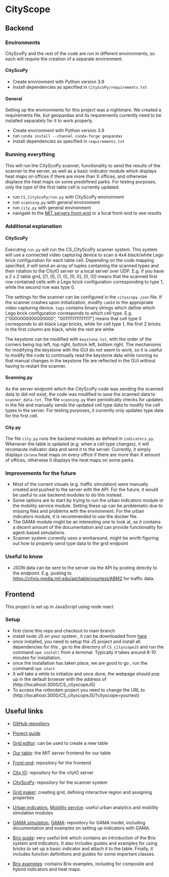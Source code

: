 # CityScope
## Backend

### Environments

CityScoPy and the rest of the code are run in different environments, so each will require the creation of a separate environment.

#### CityScoPy

* Create environment with Python version 3.9
* Install dependencies as specified in `CityScoPy/requirements.txt`

#### General

Setting up the environments for this project was a nightmare. We created a requirements file, but geopandas and its requirements currently need to be installed separately
for it to work properly. 

* Create environment with Python version 3.9
* run `conda install --channel conda-forge geopandas`
* Install dependencies as specified in `requirements.txt`

### Running everything

This will run the CityScoPy scanner, functionality to send the results of the scanner to the server, as well as a basic indicator module which displays heat maps on offices
if there are more than X offices, and otherwise displace the heat maps on some predefined parks. For testing purposes, only the type of the first table cell is currently updated.

* run `CS_CityScoPy/run.py` with CityScoPy environment
* run `scanning.py` with general environment
* run `city.py` with general environment
* navigate to the [MIT servers front-end](https://cityscope.media.mit.edu/CS_cityscopeJS/?cityscope=yourtest) or a local front-end to see results

### Additional explanation

#### CityScoPy 

Executing `run.py` will run the CS_CityScoPy scanner system. This system will use a connected video capturing device to scan a 4x4 black/white Lego brick configuration for each table cell. 
Depending on the code mapping specified,
it will send an array of tuples containing the scanned types and their rotation to the CityIO server or a local server over UDP. E.g. if you have a 2 x 2 table grid, 
[[1, 0], [1, 0], [0, 0], [0, 0]] means that the scanned first row contained cells with a Lego brick configuration corresponding to type 1, while the second row was type 0.

The settings for the scanner can be configured in the `cityscopy.json` file. If the scanner crashes upon initialization, modify `camId` to the appropriate video capturing device.
`tags` contains binary strings which define which Lego brick configuration corresponds to which cell type. E.g. ["0000000000000000", "0011111111111111"] means that cell type 0
corresponds to all-black Lego bricks, while for cell type 1, the first 2 bricks in the first column are black, while the rest are white

The keystone can be modified with `keystone.txt`, with the order of the corners being top left, top right, bottom left, bottom right. The mechanisms for modifying the keystone with the GUI
do not seem to work, so it is useful to modify the code to continually read the keystone data while running so that manual changes in the keystone file are reflected in the GUI without having to restart the scanner.

#### Scanning.py

As the server endpoint which the CityScoPy code was sending the scanned data to did not exist, the code was modified to save the scanned data to `scanner_data.txt`.
The file `scanning.py` then periodically checks for updates in the file and manually sends the updated cell type data to modify the cell types in the server. For testing purposes,
it currently only updates type data for the first cell.

#### City.py

The file `city.py` runs the backend modules as defined in `indicators.py`. Whenever the table is updated (e.g. when a cell type changes), it will recompute indicator data and send it to the
server. Currently, it simply displays `Corona` heat maps on every office if there are more than X amount of offices, otherwise it displays the heat maps on some parks.

### Improvements for the future

* Most of the current visuals (e.g. traffic simulation) were manually created and pushed to the server with the API. For the future, it would be useful to use backend modules to do this
instead. 
* Some options are to start by trying to run the urban indicators module or the mobility service module. Setting these up can be problematic due to missing files and problems with the environment.
For the urban indicators module, it is recommended to use the docker file.
* The GAMA module might be an interesting one to look at, as it contains a decent amount of the documentation and can provide functionality for agent-based simulations.
* Scanner system currently uses a workaround, might be worth figuring out how to properly send type data to the grid endpoint

### Useful to know

* JSON data can be sent to the server via the API by posting directly to the endpoint. E.g. posting to https://cityio.media.mit.edu/api/table/yourtest/ABM2 for traffic data.

## Frontend

This project is set up in JavaScript using node react

### Setup
* first clone this repo and checkout to main branch
* install node JS on your system , it can be downloaded from [here](https://nodejs.org/en/)
* once installed, you need to setup the JS project and install all dependencies for this , go to the directory of `CS_cityscopeJS` and run the command `npm install` from a terminal. Typically it takes around 8-10 minutes for installation.
* once the installation has taken place, we are good to go , run the command `npm start`
* It will take a while to initialize and once done, the webpage should pop up in the default browser with the address of (http://localhost:3000/CS_cityscopeJS)
* To access the rotterdam project you need to change the URL to (http://localhost:3000/CS_cityscopeJS/?cityscope=yourtest)


## Useful links

* [GitHub repository](https://github.com/CityScope)
* [Project guide](https://cityscope.media.mit.edu)

* [Grid editor](https://cityscope.media.mit.edu/CS_cityscopeJS/#/editor): can be used to create a new table
* [Our table](https://cityscope.media.mit.edu/CS_cityscopeJS/?cityscope=yourtest): the MIT server frontend for our table



* [Front-end](https://github.com/CityScope/CS_cityscopeJS): repository for the frontend
* [City IO](https://github.com/CityScope/CS_CityIO/): repository for the cityIO server
* [CityScoPy](https://github.com/CityScope/CS_CityScoPy): repository for the scanner system
* [Grid maker](https://github.com/CityScope/CS_Grid_Maker/): creating grid, defining interactive region and assigning properties
* [Urban indicators](https://github.com/CityScope/CS_Urban_Indicators), [Mobility service](https://github.com/CityScope/CS_Mobility_Service): useful urban analytics and mobility simulation modules
* [GAMA simulation](https://github.com/CityScope/CS_Simulation_GAMA), [GAMA](https://github.com/CityScope/CS_GAMABrix/tree/d1385f98eda6e08fc39701ab42f88bc3fb4a4edc): repository for GAMA model, including documentation and examples on setting up
indicators with GAMA.
* [Brix guide](https://cityscope.media.mit.edu/CS_Brix): very useful link which contains an introduction of the Brix system and indicators. It also includes guides and examples
for using bricks to set up a basic indicator and attach it to the table. Finally, it includes function definitions and guides for some important classes.
* [Brix examples](https://github.com/CityScope/cityscope.github.io/blob/856bde91d1ee175f954dddaf3693d3bd27d6995a/docsite/docs/modules/Brix/Examples/Examples.md): contains Brix
examples, including for composite and hybrid indicators and heat maps.
